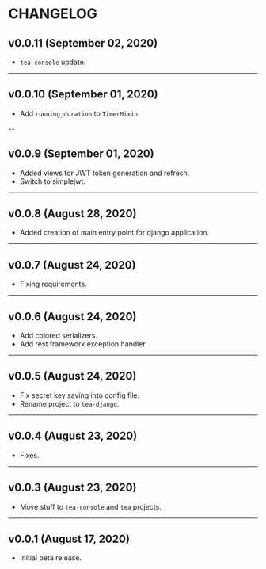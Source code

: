 # CHANGELOG


## v0.0.11 (September 02, 2020)

- `tea-console` update.


---


## v0.0.10 (September 01, 2020)

- Add `running_duration` to `TimerMixin`.


--


## v0.0.9 (September 01, 2020)

- Added views for JWT token generation and refresh.
- Switch to simplejwt.


---


## v0.0.8 (August 28, 2020)

- Added creation of main entry point for django application.


---


## v0.0.7 (August 24, 2020)

- Fixing requirements.


---


## v0.0.6 (August 24, 2020)

- Add colored serializers.
- Add rest framework exception handler.


---


## v0.0.5 (August 24, 2020)

- Fix secret key saving into config file.
- Rename project to `tea-django`.


---


## v0.0.4 (August 23, 2020)

- Fixes.


---


## v0.0.3 (August 23, 2020)
- Move stuff to `tea-console` and `tea` projects. 


---


## v0.0.1 (August 17, 2020)

- Initial beta release. 
